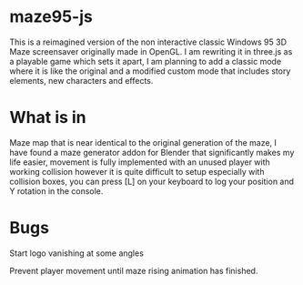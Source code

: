 # maze95-js
This is a reimagined version of the non interactive classic Windows 95 3D Maze screensaver originally made in OpenGL. I am rewriting it in three.js as a playable game which sets it apart, I am planning to add a classic mode where it is like the original and a modified custom mode that includes story elements, new characters and effects.

# What is in
Maze map that is near identical to the original generation of the maze, I have found a maze generator addon for Blender that significantly makes my life easier, movement is fully implemented with an unused player with working collision however it is quite difficult to setup especially with collision boxes, you can press [L] on your keyboard to log your position and Y rotation in the console.

# Bugs
Start logo vanishing at some angles

Prevent player movement until maze rising animation has finished.
